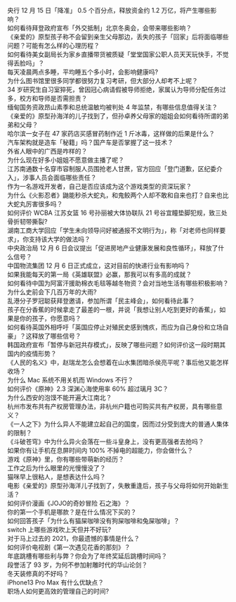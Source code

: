 央行 12 月 15 日「降准」 0.5 个百分点，释放资金约 1.2 万亿，将产生哪些影响？  
如何看待拜登政府宣布「外交抵制」北京冬奥会，会带来哪些影响？  
《亲爱的》原型孩子称不会留到亲生父母那边，丢失的孩子「回家」后将面临哪些问题？可能有怎么样的心理历程？  
如何看待美女副局长为家乡直播带货被质疑「堂堂国家公职人员天天玩快手，不觉得丢脸吗」？  
每天凌晨两点多睡，平均睡五个多小时，会影响健康吗?  
为什么图书馆里很多同学都很努力复习考研，但大部分人却考不上呢？  
34 岁研究生自习室猝死，曾因冠心病请假被导师拒绝，家属认为导师分配任务过多，校方和导师是否需担责？  
缅甸国务资政昂山素季和总统温敏均被判处 4 年监禁，有哪些信息值得关注？  
《亲爱的》原型孙海洋的儿子找到了，但孙卓养父母家的姐姐会如何看待所谓的弟弟和父母？  
哈尔滨一女子在 47 家药店买感冒药制作近 1 斤冰毒，这样做的后果是什么？  
汽车架构就是造车「秘籍」吗？国产车是否掌握了这一技术？  
外省人眼中的广西是咋样的？  
为什么现在好多小姐姐不愿意做主播了呢？  
江苏南通数十名穿市容制服人员围抢老人甘蔗，官方回应「登门道歉，区纪委介入」，涉事人员会面临哪些责任？  
作为一名游戏开发者，自己是否应该成为这个游戏类型的资深玩家？  
为什么《火影忍者》鼬能秒杀大蛇丸，和鬼鲛两个人却不敢和自来也打？自来也比大蛇丸厉害很多吗？  
如何评价 WCBA 江苏女篮 16 号孙丽被大体协联队 21 号谷宜瞳垫脚犯规，致三处骨折韧带撕裂?  
湖南工商大学回应「学生未向领导问好被通报不文明行为」，称「对老师也同样要求」，你支持该大学的做法吗？  
中央政治局 12 月 6 日会议提出「促进房地产业健康发展和良性循环」，释放了什么信号？  
中国物流集团 12 月 6 日正式成立，这对目前的快递行业有影响吗？  
如果我能每天的第一局《英雄联盟》必赢，那我可以有多高的成就？  
如何看待中国为阿富汗援助棉衣毛毯等越冬物资？会对当地生活有哪些积极影响？  
为什么史前会下几百万年的大雨?  
乱港分子罗冠聪获拜登邀请，参加所谓「民主峰会」，如何看待此事？  
孩子在分香蕉的时候拿走了最差的一根，并说「我想让别人吃到更好的香蕉」，如果是你的孩子，你愿意吗？  
如何看待英国外相呼吁「英国应停止对殖民史感到愧疚，而应为自己身份和立场自豪」？这释放了哪些信号？  
韩国政府宣布「暂停与新冠共存模式」，反映了哪些问题？如何评价这一段时期其国内的疫情形势？  
《人民的名义》中，赵瑞龙怎么会想着在山水集团暗杀侯亮平呢？事后他又能怎样收场？  
为什么 Mac 系统不用关机而 Windows 不行？  
如何评价《原神》2.3 深渊心海使用率 60% 超过璃月 3C？  
为什么西安的泡馍不能开遍大江南北？  
杭州市发布共有产权房管理办法，非杭州户籍也可购买共有产权房，具有哪些意义？  
《一人之下》为什么异人不能建立起自己的国度，因而过分受到庞大的普通人集体的限制？  
《斗破苍穹》中为什么异火会落在一些斗皇身上，没有更高强者去抢吗？  
如果你有让手机在息屏时间内 100% 不掉电的超能力，你会做什么？  
游戏《原神》里，你有哪些带萌新的经历？  
工作之后为什么眼里的光慢慢没了？  
猫咪早上很粘人，是想表达什么吗？  
电影《亲爱的》原型孙海洋儿子找到了，失散重逢后，孩子与父母将如何开始新生活？  
如何评价漫画《JOJO的奇妙冒险 石之海》？  
你的第一个手机是哪款？是在什么情况下买的？  
如何回答孩子「为什么有猫屎咖啡没有狗屎咖啡和兔屎咖啡」？  
switch 上哪些游戏吹上天但并不好玩?  
对于马上过去的 2021，你最遗憾的事情是什么？  
如何评价电视剧《第一次遇见花香的那刻》？  
年底跳槽有哪些利与弊？你会为了年终奖延后跳槽时间吗？  
段誉活了 93 岁，为何不参加射雕时代的华山论剑？  
冬天装修真的不好吗？  
iPhone13 Pro Max 有什么优缺点？  
职场人如何更高效的管理自己的时间?  

